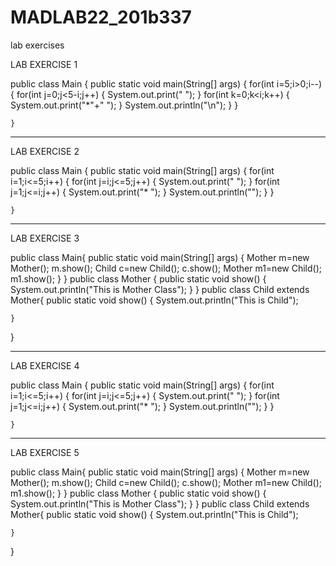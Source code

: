 # MADLAB22_201b337
lab exercises

LAB EXERCISE 1

public class Main
{
	public static void main(String[] args) {
	    for(int i=5;i>0;i--)
     {
         for(int j=0;j<5-i;j++)
         {
             System.out.print(" ");
         }
         for(int k=0;k<i;k++)
         {
             System.out.print("*"+" ");
         }
         System.out.println("\n");
     } 
 }
		
	}
--------------------------------------------

LAB EXERCISE 2

public class Main
{
	public static void main(String[] args) {
	    for(int i=1;i<=5;i++)
     {
         for(int j=i;j<=5;j++)
         {
             System.out.print(" ");
         }
         for(int j=1;j<=i;j++)
         {
             System.out.print("* ");
         }
         System.out.println("");
     } 
 }
		
	}

------------------------------------------------

LAB EXERCISE 3

public class Main{
    public static void main(String[] args)
    {
        Mother m=new Mother();
        m.show();
       Child c=new Child();
       c.show();
       Mother m1=new Child();
       m1.show();
    }
}
public class Mother {
    public static void show()
    {
        System.out.println("This is Mother Class");
    }
}
public class Child extends Mother{
   public static void show()
    {
       System.out.println("This is Child");
        
    }
}

------------------------------------------------------

LAB EXERCISE 4

public class Main
{
	public static void main(String[] args) {
	    for(int i=1;i<=5;i++)
     {
         for(int j=i;j<=5;j++)
         {
             System.out.print(" ");
         }
         for(int j=1;j<=i;j++)
         {
             System.out.print("* ");
         }
         System.out.println("");
     } 
 }
		
	}

-------------------------------------------------------------

LAB EXERCISE 5

public class Main{
    public static void main(String[] args)
    {
        Mother m=new Mother();
        m.show();
       Child c=new Child();
       c.show();
       Mother m1=new Child();
       m1.show();
    }
}
public class Mother {
    public static void show()
    {
        System.out.println("This is Mother Class");
    }
}
public class Child extends Mother{
   public static void show()
    {
       System.out.println("This is Child");
        
    }
}


